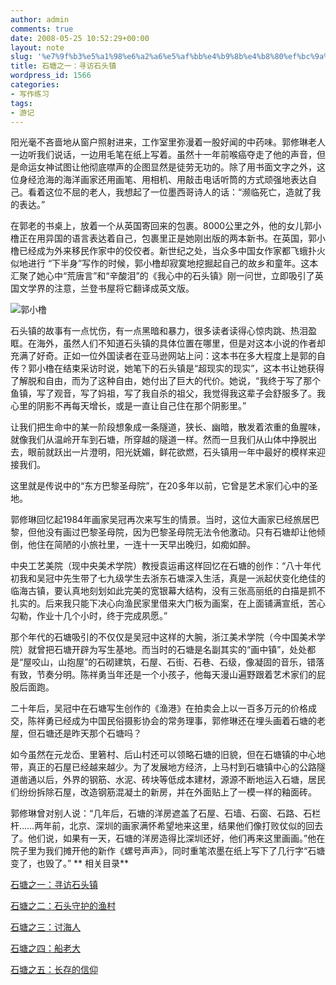 ```yaml
---
author: admin
comments: true
date: 2008-05-25 10:52:29+00:00
layout: note
slug: '%e7%9f%b3%e5%a1%98%e6%a2%a6%e5%af%bb%e4%b9%8b%e4%b8%80%ef%bc%9a%e5%af%bb%e8%ae%bf%e7%9f%b3%e5%a4%b4%e9%95%87'
title: 石塘之一：寻访石头镇
wordpress_id: 1566
categories:
- 写作练习
tags:
- 游记
---
```


阳光毫不吝啬地从窗户照射进来，工作室里弥漫着一股好闻的中药味。郭修琳老人一边听我们说话，一边用毛笔在纸上写着。虽然十一年前喉癌夺走了他的声音，但是命运女神试图让他彻底噤声的企图显然是徒劳无功的。除了用书面文字之外，这位身经沧海的海洋画家还用画笔、用相机、用敲击电话听筒的方式顽强地表达自己。看着这位不屈的老人，我想起了一位墨西哥诗人的话：“濒临死亡，造就了我的表达。”

在郭老的书桌上，放着一个从英国寄回来的包裹。8000公里之外，他的女儿郭小橹正在用异国的语言表达着自己，包裹里正是她刚出版的两本新书。在英国，郭小橹已经成为外来移民作家中的佼佼者。新世纪之处，当众多中国女作家都飞蛾扑火似地进行 “下半身”写作的时候，郭小橹却寂寞地挖掘起自己的故乡和童年。这本汇聚了她心中“荒唐言”和“辛酸泪”的《我心中的石头镇》刚一问世，立即吸引了英国文学界的注意，兰登书屋将它翻译成英文版。

![郭小橹](http://pic.yupoo.com/ctb.my/7907254dceda/medium.jpg)

石头镇的故事有一点忧伤，有一点黑暗和暴力，很多读者读得心惊肉跳、热泪盈眶。在海外，虽然人们不知道石头镇的具体位置在哪里，但是对这本小说的作者却充满了好奇。正如一位外国读者在亚马逊网站上问：这本书在多大程度上是郭的自传？郭小橹在结束采访时说，她笔下的石头镇是“超现实的现实”，这本书让她获得了解脱和自由，而为了这种自由，她付出了巨大的代价。她说，“我终于写了那个鱼镇，写了观音，写了妈祖，写了我自杀的祖父，我觉得我这辈子会舒服多了。我心里的阴影不再每天增长，或是一直让自己住在那个阴影里。”

让我们把生命中的某一阶段想象成一条隧道，狭长、幽暗，散发着浓重的鱼腥味，就像我们从温岭开车到石塘，所穿越的隧道一样。然而一旦我们从山体中挣脱出去，眼前就跃出一片澄明，阳光妩媚，鲜花欲燃，石头镇用一年中最好的模样来迎接我们。

这里就是传说中的“东方巴黎圣母院”，在20多年以前，它曾是艺术家们心中的圣地。

郭修琳回忆起1984年画家吴冠再次来写生的情景。当时，这位大画家已经旅居巴黎，但他没有画过巴黎圣母院，因为巴黎圣母院无法令他激动。只有石塘却让他倾倒，他住在简陋的小旅社里，一连十一天早出晚归，如痴如醉。

中央工艺美院（现中央美术学院）教授袁运甫这样回忆在石塘的创作：“八十年代初我和吴冠中先生带了七九级学生去浙东石塘深入生活，真是一派起伏变化绝佳的临海古镇，要认真地刻划如此完美的宽银幕大结构，没有三张高丽纸的白描是抓不扎实的。后来我只能下决心向渔民家里借来大门板为画案，在上面铺满宣纸，苦心勾勒，作业十几个小时，终于完成夙愿。”

那个年代的石塘吸引的不仅仅是吴冠中这样的大腕，浙江美术学院（今中国美术学院）就曾把石塘开辟为写生基地。而当时的石塘是名副其实的“画中镇”，处处都是“屋咬山，山抱屋”的石砌建筑，石屋、石街、石巷、石级，像凝固的音乐，错落有致，节奏分明。陈祥勇当年还是一个小孩子，他每天漫山遍野跟着艺术家们的屁股后面跑。

二十年后，吴冠中在石塘写生创作的《渔港》在拍卖会上以一百多万元的价格成交，陈祥勇已经成为中国民俗摄影协会的常务理事，郭修琳还在埋头画着石塘的老屋，但石塘还是昨天那个石塘吗？

如今虽然在元龙岙、里箬村、后山村还可以领略石塘的旧貌，但在石塘镇的中心地带，真正的石屋已经越来越少。为了发展地方经济，上马村到石塘镇中心的公路隧道凿通以后，外界的钢筋、水泥、砖块等低成本建材，源源不断地运入石塘，居民们纷纷拆除石屋，改造钢筋混凝土的新房，并在外面贴上了一模一样的釉面砖。

郭修琳曾对别人说：“几年后，石塘的洋房遮盖了石屋、石墙、石窗、石路、石栏杆……两年前，北京、深圳的画家满怀希望地来这里，结果他们像打败仗似的回去了。他们说，如果有一天，石塘的洋房造得比深圳还好，他们再来这里画画。”他在院子里为我们摊开他的新作《螺号声声》，同时重笔浓墨在纸上写下了几行字“石塘变了，也毁了。”
**
相关目录**

[石塘之一：寻访石头镇](http://www.baibanbao.net/?p=1566)

[石塘之二：石头守护的渔村](http://www.baibanbao.net/?p=1567)

[石塘之三：讨海人](http://www.baibanbao.net/?p=1568)

[石塘之四：船老大](http://www.baibanbao.net/?p=1569)

[石塘之五：长存的信仰](http://www.baibanbao.net/?p=1570)
